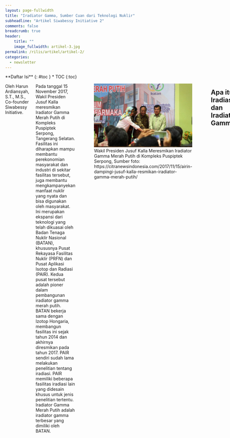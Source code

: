 ```yaml
---
layout: page-fullwidth
title: "Iradiator Gamma, Sumber Cuan dari Teknologi Nuklir"
subheadline: "Artikel Siwabessy Initiative 2"
comments: false
breadcrumb: true
header:
    title: ""
    image_fullwidth: artikel-3.jpg
permalink: /rilis/artikel/artikel-2/
categories:
  - newsletter
---
```


<div class="row">
<div class="medium-4 medium-push-8 columns" markdown="1">
<div class="panel radius" markdown="1">
**Daftar Isi**
{: #toc }
*  TOC
{:toc}
</div>
</div><!-- /.medium-4.columns -->

<div class="medium-8 medium-pull-4 columns" markdown="1">

Oleh Harun Ardiansyah, S.T., M.S., Co-founder Siwabessy Initiative.

Pada tanggal 15 November 2017, Wakil Presiden Jusuf Kalla meresmikan Iradiator Gamma Merah Putih di Kompleks Puspiptek Serpong, Tangerang Selatan. Fasilitas ini diharapkan mampu membantu perekonomian masyarakat dan industri di sekitar fasilitas tersebut, juga membantu mengkampanyekan manfaat nuklir yang nyata dan bisa digunakan oleh masyarakat. Ini merupakan ekspansi dari teknologi yang telah dikuasai oleh Badan Tenaga Nuklir Nasional (BATAN), khususnya Pusat Rekayasa Fasilitas Nuklir (PRFN) dan Pusat Aplikasi Isotop dan Radiasi (PAIR). Kedua pusat tersebut adalah pioner dalam pembangunan iradiator gamma merah putih. BATAN bekerja sama dengan Izotop Hongaria, membangun fasilitas ini sejak tahun 2014 dan akhirnya diresmikan pada tahun 2017. PAIR sendiri sudah lama melakukan penelitian tentang iradiasi. PAIR memiliki beberapa fasilitas iradiasi lain yang didesain khusus untuk jenis penelitian tertentu. Iradiator Gamma Merah Putih adalah iradiator gamma terbesar yang dimiliki oleh BATAN.

<figure>
<a href="/images/artikel-3-1.jpg"><img class="img-fluid"
src="/images/artikel-3-1.jpg" alt="Wakil Presiden Jusuf Kalla Meresmikan Iradiator Gamma Merah Putih di Kompleks Puspiptek Serpong"/></a>
<figcaption>Wakil Presiden Jusuf Kalla Meresmikan Iradiator Gamma Merah Putih di Kompleks Puspiptek Serpong, Sumber foto: https://citranewsindonesia.com/2017/11/15/airin-dampingi-jusuf-kalla-resmikan-iradiator-gamma-merah-putih/</figcaption>
</figure>

## Apa itu Iradiasi dan Iradiator Gamma

Menurut Merriam-Webster, iradiasi didefinisikan sebagai paparan radiasi kepada suatu materi. Radiasi yang dipaparkan kepada materi ini umumnya berupa radiasi X-ray atau radiasi gamma. Kedua jenis radiasi tersebut memiliki kemampuan yang sama yaitu mampu mengionisasi materi. Atau dengan kata lain, mengubah materi menjadi pasangan ion positif dan negatif. Sifat inilah yang kemudian dimanfaatkan untuk proses iradiasi.

Dalam proses iradiasi, suatu materi dipaparkan dengan suatu zat radioaktif yang memiliki kekuatan tertentu. Terdapat banyak tujuan dari iradiasi ini. Salah satunya yang paling sering digunakan untuk melakukan sterilisasi. Sterilisasi yang dimaksud adalah untuk mensterilkan materi dari mikroba dan bakteri yang mampu mengubah sifat fisika, kimia, dan biologi dari materi tersebut. Dalam hal ini, iradiasi mampu mematikan mikroba dan materi dengan cara mengionisasi materi genetiknya.

Sederhananya, iradiasi dilakukan dengan cara meletakkan barang yang akan diiradiasi di dekat sumber radioaktif yang selalu diketahui radioaktivitasnya. Sumber radioaktif yang digunakan adalah sumber radiasi gamma seperti Cobalt-60 (Co-60). Co-60 yang digunakan memiliki kadar radioaktivitas yang sudah diketahui. Semakin lama, kadar radioaktivitas dari Co-60 ini akan menurun akibat terjadinya peluruhan. Peluruhan ini dinyatakan dalam bentuk waktu paruh, yaitu waktu dimana radioaktivitas akan berkurang menjadi setengahnya. Co-60 memiliki waktu paruh 5,27 tahun. Co-60 harus diletakkan dalam satu pengungkung khusus yang mampu menahan radiasi gamma. Ketika digunakan, pengungkung ini akan dibuka dan Co-60 mengiradiasi barang. Dengan mengetahui radioaktivitas Co-60 saat itu, jarak antara sumber radiasi dan barang, dan jenis barang yang diiradiasi, maka dapat ditentukan berapa lama barang tersebut harus diiradiasi. Pada prakteknya, iradiasi gamma digunakan untuk sterilisasi banyak hal. Mulai dari bahan pangan, makanan, produk herbal, kosmetik, dan alat — alat kesehatan.

## Aturan Ketat dalam Penerapan Iradiasi Gamma Memastikan Keamanan dan Keselamatan

Di Indonesia, sudah terdapat peraturan dan batasan yang mengatur tentang bagaimana iradiasi dilakukan, utamanya untuk iradiasi pangan. Batasan ini sudah diukur dengan rinci sedemikian rupa sehingga mampu untuk mensterilkan mikroba dan bakteri yang ada di bahan pangan tersebut tanpa mengubah sifat kimia dan fisika dari bahan pangan. Hal yang perlu diingat dari hasil iradiasi ini adalah bahwa iradiasi tidak akan membuat barang tersebut menjadi radioaktif. Hal ini karena proses iradiasi hanya “melewatkan” radiasi ke barang tanpa meninggal residu. Material sumber radioaktifnya terkungkung rapat dalam satu bungkus khusus yang tidak akan bocor. Oleh karena itu, barang-barang yang diiradiasi bisa langsung digunakan atau dikonsumsi.

Iradiasi barang sudah menjadi hal yang umum yang diterapkan di beberapa negara. Negara-negara di seluruh dunia menerapkan beberapa ketentuan terhadap barang yang diiradiasi untuk memastikan agar tidak ada bahaya kesehatan.

<figure>
<a href="/images/artikel-3-2.jpg"><img class="img-fluid"
src="/images/artikel-3-2.jpg" alt="Denah ruang iradiasi di IGMP"/></a>
<figcaption>Denah ruang iradiasi di IGMP. Sumber foto: https://doi.org/10.1051/e3sconf/202014201003</figcaption>
</figure>

## Potensi ekonomi dari Iradiator Gamma

Dalam podcast Bicara Nuklir, Kepala Loka IGMP Indra Milyardi menyatakan seberapa besar potensi ekonomi dari IGMP. Sebagai fasilitas yang dikelola oleh pemerintah, fasilitas IGMP memiliki tujuan utama yaitu membantu masyarakat, dalam hal ini UMKM lokal yang membutuhkan jasa iradiasi atau sterilisasi. Oleh karena itu, harga yang dipatok untuk memanfaatkan jasa IGMP dua hingga tiga kali lebih kecil dibandingkan harga pasar. Dengan harga ini, IGMP mampu menambah pendapatan negara hingga 3–4 milyar Rupiah.

<figure>
<a href="/images/artikel-3.jpg"><img class="img-fluid"
src="/images/artikel-3.jpg" alt="Fasilitas Iradiator Gamma Merah Putih (IGMP)"/></a>
<figcaption>Fasilitas Iradiator Gamma Merah Putih (IGMP). Sumber Foto: BRIN</figcaption>
</figure>

Masalah utama yang diselesaikan oleh fasilitas iradiator adalah kebutuhan untuk mensterilisasi barang-barang cepat busuk yang hendak diekspor ke luar negeri. Fasilitas Iradiator gamma akan sangat membantu memenuhi kebutuhan untuk ekspor barang berupa bahan makanan, bahan pangan, kosmetik, alat-alat kesehatan, dan masih banyak lagi. Dengan menggunakan iradiator gamma, maka potensi ekspor barang dalam negeri ke luar negeri akan bisa ditingkatkan.

## Butuh percepatan pembangunan

Indonesia perlu melihat potensi ini sebagai peluang untuk maju. Saat ini, Indonesia hanya memiliki dua fasilitas Iradiator Gamma. Yang pertama adalah iradiator yang dimiliki oleh PT. Rel-ion Sterilization Services, dan yang kedua adalah fasilitas Iradiator Gamma Merah Putih (IGMP) yang dikelola oleh BRIN. Dengan adanya integrasi BATAN ke BRIN, maka pengelolaan IGMP kemungkinan akan beralih ke swasta yang juga bisa membantu mengekspansi IGMP. Dengan hanya dua fasilitas IGMP, kebutuhan akan iradiasi dan sterilisasi tidak akan mungkin terpenuhi. Selain itu, kedua fasilitas tersebut berada di Jawa bagian barat. Perlu juga ada ekspansi iradiator gamma ke wilayah lain yang berpotensi melakukan ekspor. Dengan hal ini, biaya logistik untuk mengirim barang ke fasilitas iradiasi akan bisa dikurangi. Indonesia masih tertinggal dibandingkan negara lain di ASEAN ketika bicara tentang fasilitasi iradiasi. Beberapa negara telah memiliki hingga empat fasilitas iradiasi yang membuat ekspor mereka berkembang pesat. Teknologi ini dapat menjadi bagian untuk membantu meningkatkan ekspor barang dari Indonesia. Teknologi ini telah terbukti aman dan dapat digunakan dengan baik oleh sumber daya manusia dari Indonesia. Oleh karena itu, perlu percepatan pembangunan iradiator di berbagai wilayah di Indonesia untuk membantu meningkatkan ekonomi masyarakat Indonesia.

</div><!-- /.medium-8.columns -->
</div><!-- /.row -->